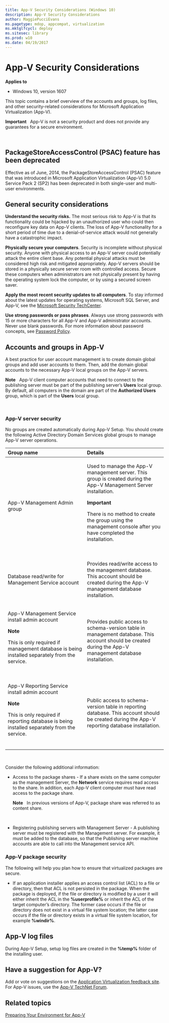 ```yaml
---
title: App-V Security Considerations (Windows 10)
description: App-V Security Considerations
author: MaggiePucciEvans
ms.pagetype: mdop, appcompat, virtualization
ms.mktglfcycl: deploy
ms.sitesec: library
ms.prod: w10
ms.date: 04/19/2017
---
```



# App-V Security Considerations

**Applies to**
-   Windows 10, version 1607

This topic contains a brief overview of the accounts and groups, log files, and other security-related considerations for Microsoft Application Virtualization (App-V).

**Important**  
App-V is not a security product and does not provide any guarantees for a secure environment.

 

## PackageStoreAccessControl (PSAC) feature has been deprecated


Effective as of June, 2014, the PackageStoreAccessControl (PSAC) feature that was introduced in Microsoft Application Virtualization (App-V) 5.0 Service Pack 2 (SP2) has been deprecated in both single-user and multi-user environments.

## General security considerations


**Understand the security risks.** The most serious risk to App-V is that its functionality could be hijacked by an unauthorized user who could then reconfigure key data on App-V clients. The loss of App-V functionality for a short period of time due to a denial-of-service attack would not generally have a catastrophic impact.

**Physically secure your computers**. Security is incomplete without physical security. Anyone with physical access to an App-V server could potentially attack the entire client base. Any potential physical attacks must be considered high risk and mitigated appropriately. App-V servers should be stored in a physically secure server room with controlled access. Secure these computers when administrators are not physically present by having the operating system lock the computer, or by using a secured screen saver.

**Apply the most recent security updates to all computers**. To stay informed about the latest updates for operating systems, Microsoft SQL Server, and App-V, see the [Microsoft Security TechCenter](https://technet.microsoft.com/en-us/security/bb291012).

**Use strong passwords or pass phrases**. Always use strong passwords with 15 or more characters for all App-V and App-V administrator accounts. Never use blank passwords. For more information about password concepts, see [Password Policy](https://technet.microsoft.com/library/hh994572.aspx).

## Accounts and groups in App-V


A best practice for user account management is to create domain global groups and add user accounts to them. Then, add the domain global accounts to the necessary App-V local groups on the App-V servers.

**Note**  
App-V client computer accounts that need to connect to the publishing server must be part of the publishing server’s **Users** local group. By default, all computers in the domain are part of the **Authorized Users** group, which is part of the **Users** local group.

 

### <a href="" id="-------------app-v-5-1-server-security"></a> App-V server security

No groups are created automatically during App-V Setup. You should create the following Active Directory Domain Services global groups to manage App-V server operations.

<table>
<colgroup>
<col width="50%" />
<col width="50%" />
</colgroup>
<thead>
<tr class="header">
<th align="left">Group name</th>
<th align="left">Details</th>
</tr>
</thead>
<tbody>
<tr class="odd">
<td align="left"><p>App-V Management Admin group</p></td>
<td align="left"><p>Used to manage the App-V management server. This group is created during the App-V Management Server installation.</p>
<div class="alert">
<strong>Important</strong>  
<p>There is no method to create the group using the management console after you have completed the installation.</p>
</div>
<div>
 
</div></td>
</tr>
<tr class="even">
<td align="left"><p>Database read/write for Management Service account</p></td>
<td align="left"><p>Provides read/write access to the management database. This account should be created during the App-V management database installation.</p></td>
</tr>
<tr class="odd">
<td align="left"><p>App-V Management Service install admin account</p>
<div class="alert">
<strong>Note</strong>  
<p>This is only required if management database is being installed separately from the service.</p>
</div>
<div>
 
</div></td>
<td align="left"><p>Provides public access to schema-version table in management database. This account should be created during the App-V management database installation.</p></td>
</tr>
<tr class="even">
<td align="left"><p>App-V Reporting Service install admin account</p>
<div class="alert">
<strong>Note</strong>  
<p>This is only required if reporting database is being installed separately from the service.</p>
</div>
<div>
 
</div></td>
<td align="left"><p>Public access to schema-version table in reporting database. This account should be created during the App-V reporting database installation.</p></td>
</tr>
</tbody>
</table>

 

Consider the following additional information:

-   Access to the package shares - If a share exists on the same computer as the management Server, the **Network** service requires read access to the share. In addition, each App-V client computer must have read access to the package share.

    **Note**  
    In previous versions of App-V, package share was referred to as content share.

     

-   Registering publishing servers with Management Server - A publishing server must be registered with the Management server. For example, it must be added to the database, so that the Publishing server machine accounts are able to call into the Management service API.

### <a href="" id="-------------app-v-5-1-package-security"></a> App-V package security

The following will help you plan how to ensure that virtualized packages are secure.

-   If an application installer applies an access control list (ACL) to a file or directory, then that ACL is not persisted in the package. When the package is deployed, if the file or directory is modified by a user it will either inherit the ACL in the **%userprofile%** or inherit the ACL of the target computer’s directory. The former case occurs if the file or directory does not exist in a virtual file system location; the latter case occurs if the file or directory exists in a virtual file system location, for example **%windir%**.

## <a href="" id="---------app-v-5-1-log-files"></a> App-V log files


During App-V Setup, setup log files are created in the **%temp%** folder of the installing user.

## Have a suggestion for App-V?


Add or vote on suggestions on the [Application Virtualization feedback site](http://appv.uservoice.com/forums/280448-microsoft-application-virtualization).<br>For App-V issues, use the [App-V TechNet Forum](https://social.technet.microsoft.com/Forums/en-US/home?forum=mdopappv).

## Related topics


[Preparing Your Environment for App-V](appv-preparing-your-environment.md)

 

 





